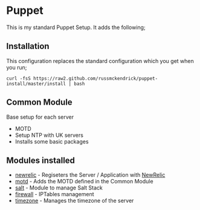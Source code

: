 # Puppet
This is my standard Puppet Setup. It adds the following;

## Installation
This configuration replaces the standard configuration which you get when you run;

`curl -fsS https://raw2.github.com/russmckendrick/puppet-install/master/install | bash
`

## Common Module
Base setup for each server

* MOTD  
* Setup NTP with UK servers
* Installs some basic packages

## Modules installed

* [newrelic](https://github.com/fsalum/puppet-newrelic) - Regiseters the Server / Application with [NewRelic](http://newrelic.com)
* [motd](https://github.com/saz/puppet-motd) - Adds the MOTD defined in the Common Module
* [salt](https://github.com/maxchk/puppet-salt) - Module to manage Salt Stack
* [firewall](https://github.com/puppetlabs/puppetlabs-firewall) - IPTables management
* [timezone](https://github.com/BashtonLtd/puppet-timezone) - Manages the timezone of the server